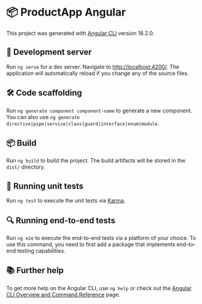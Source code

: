 <h1>📦 ProductApp Angular</h1>

<p>This project was generated with <a href="https://github.com/angular/angular-cli" target="_blank">Angular CLI</a> version 18.2.0.</p>

<h2>🚀 Development server</h2>
<p>Run <code>ng serve</code> for a dev server. Navigate to <a href="http://localhost:4200" target="_blank">http://localhost:4200/</a>. The application will automatically reload if you change any of the source files.</p>

<h2>🛠️ Code scaffolding</h2>
<p>Run <code>ng generate component component-name</code> to generate a new component. You can also use <code>ng generate directive|pipe|service|class|guard|interface|enum|module</code>.</p>

<h2>📦 Build</h2>
<p>Run <code>ng build</code> to build the project. The build artifacts will be stored in the <code>dist/</code> directory.</p>

<h2>🧪 Running unit tests</h2>
<p>Run <code>ng test</code> to execute the unit tests via <a href="https://karma-runner.github.io" target="_blank">Karma</a>.</p>

<h2>🔍 Running end-to-end tests</h2>
<p>Run <code>ng e2e</code> to execute the end-to-end tests via a platform of your choice. To use this command, you need to first add a package that implements end-to-end testing capabilities.</p>

<h2>📚 Further help</h2>
<p>To get more help on the Angular CLI, use <code>ng help</code> or check out the <a href="https://angular.dev/tools/cli" target="_blank">Angular CLI Overview and Command Reference</a> page.</p>
